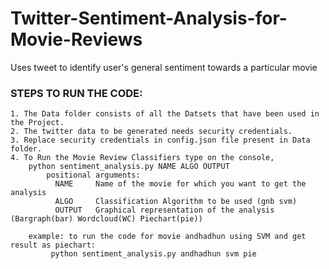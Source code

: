 # Twitter-Sentiment-Analysis-for-Movie-Reviews
Uses tweet to identify user's general sentiment towards a particular movie

### STEPS TO RUN THE CODE:
	1. The Data folder consists of all the Datsets that have been used in the Project.
	2. The twitter data to be generated needs security credentials.
	3. Replace security credentials in config.json file present in Data folder.
	4. To Run the Movie Review Classifiers type on the console,
		python sentiment_analysis.py NAME ALGO OUTPUT
			positional arguments:
			  NAME     Name of the movie for which you want to get the analysis
			  ALGO     Classification Algorithm to be used (gnb svm)
			  OUTPUT   Graphical representation of the analysis (Bargraph(bar) Wordcloud(WC) Piechart(pie))

		example: to run the code for movie andhadhun using SVM and get result as piechart:
			 python sentiment_analysis.py andhadhun svm pie
